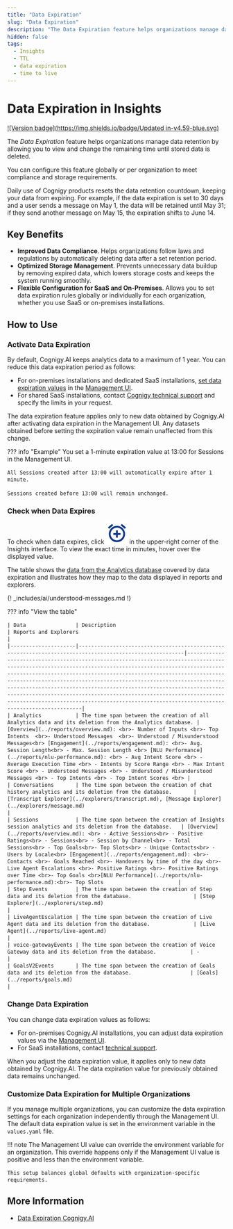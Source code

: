 ```yaml
---
title: "Data Expiration" 
slug: "Data Expiration"
description: "The Data Expiration feature helps organizations manage data retention in Insights by showing the remaining time until stored data is removed."
hidden: false 
tags:
  - Insights
  - TTL
  - data expiration
  - time to live
---
```


# Data Expiration in Insights

[![Version badge](https://img.shields.io/badge/Updated in-v4.59-blue.svg)](../../release-notes/4.59.md)

The *Data Expiration* feature helps organizations manage data retention by allowing you to view and change the remaining time until stored data is deleted. 

You can configure this feature globally or per organization to meet compliance and storage requirements.

Daily use of Cognigy products resets the data retention countdown, keeping your data from expiring.
For example, if the data expiration is set to 30 days and a user sends a message on May 1, the data will be retained until May 31; if they send another message on May 15, the expiration shifts to June 14.

## Key Benefits

- **Improved Data Compliance**. Helps organizations follow laws and regulations by automatically deleting data after a set retention period.
- **Optimized Storage Management**. Prevents unnecessary data buildup by removing expired data, which lowers storage costs and keeps the system running smoothly.
- **Flexible Configuration for SaaS and On-Premises**. Allows you to set data expiration rules globally or individually for each organization, whether you use SaaS or on-premises installations.

## How to Use

### Activate Data Expiration

By default, Cognigy.AI keeps analytics data to a maximum of 1 year. You can reduce this data expiration period as follows:

- For on-premises installations and dedicated SaaS installations, [set data expiration values](../../ai/administer/access/management-ui.md#expiration-values-ttl-for-sensitive-data) in the [Management UI](../../ai/administer/access/management-ui.md).
- For shared SaaS installations, contact [Cognigy technical support](../../help/get-help.md#help-center) and specify the limits in your request.

The data expiration feature applies only to new data obtained by Cognigy.AI after activating data expiration in the Management UI. Any datasets obtained before setting the expiration value remain unaffected from this change.

??? info "Example"
    You set a 1-minute expiration value at 13:00 for Sessions in the Management UI.

    All Sessions created after 13:00 will automatically expire after 1 minute.

    Sessions created before 13:00 will remain unchanged.

### Check when Data Expires

To check when data expires, click ![clock](../../_assets/insights/icons/clock.svg) in the upper-right corner of the Insights interface.
To view the exact time in minutes, hover over the displayed value.

The table shows the [data from the Analytics database](../../ai/analyze/collecting-data.md) covered by data expiration and illustrates how they map to the data displayed in reports and explorers.

{! _includes/ai/understood-messages.md !}

??? info "View the table"

    | Data                | Description                                                                                            | Reports and Explorers                                                                                                                                                                                                                                                                                                                                                                                                                                                                                                                        |
    |---------------------|--------------------------------------------------------------------------------------------------------|----------------------------------------------------------------------------------------------------------------------------------------------------------------------------------------------------------------------------------------------------------------------------------------------------------------------------------------------------------------------------------------------------------------------------------------------------------------------------------------------------------------------------------------------|
    | Analytics           | The time span between the creation of all Analytics data and its deletion from the Analytics database. | [Overview](../reports/overview.md): <br>- Number of Inputs <br>- Top Intents  <br>- Understood Messages  <br>- Understood / Misunderstood Messages<br> [Engagement](../reports/engagement.md): <br>- Avg. Session Length<br> - Max. Session Length <br> [NLU Performance](../reports/nlu-performance.md): <br> - Avg Intent Score <br> - Average Execution Time <br> - Intents by Score Range <br> - Max Intent Score <br> - Understood Messages <br> - Understood / Misunderstood Messages <br> - Top Intents <br> - Top Intent Scores <br> | 
    | Conversations       | The time span between the creation of chat history analytics and its deletion from the database.       | [Transcript Explorer](../explorers/transcript.md), [Message Explorer](../explorers/message.md)                                                                                                                                                                                                                                                                                                                                                                                                                                               |
    | Sessions            | The time span between the creation of Insights session analytics and its deletion from the database.   | [Overview](../reports/overview.md): <br> - Active Sessions<br> - Positive Ratings<br> - Sessions<br> - Session by Channel<br> - Total Sessions<br> - Top Goals<br>- Top Slots<br> - Unique Contacts<br> - Users by Locale<br> [Engagement](../reports/engagement.md): <br>- Contacts <br>- Goals Reached <br>- Handovers by time of the day <br>- Live Agent Escalations <br>- Positive Ratings <br>- Positive Ratings over Time <br>- Top Goals <br>[NLU Performance](../reports/nlu-performance.md):<br>- Top Slots                        | 
    | Step Events         | The time span between the creation of Step data and its deletion from the database.                    | [Step Explorer](../explorers/step.md)                                                                                                                                                                                                                                                                                                                                                                                                                                                                                                        |
    | LiveAgentEscalation | The time span between the creation of Live Agent data and its deletion from the database.              | [Live Agent](../reports/live-agent.md)                                                                                                                                                                                                                                                                                                                                                                                                                                                                                                       |
    | voice-gatewayEvents | The time span between the creation of Voice Gateway data and its deletion from the database.           | -                                                                                                                                                                                                                                                                                                                                                                                                                                                                                                                                            |
    | GoalsV2Events       | The time span between the creation of Goals data and its deletion from the database.                   | [Goals](../reports/goals.md)                                                                                                                                                                                                                                                                                                                                                                                                                                                                                                                 |

### Change Data Expiration

You can change data expiration values as follows:

- For on-premises Cognigy.AI installations, you can adjust data expiration values via the [Management UI](../../ai/administer/access/management-ui.md). 
- For SaaS installations, contact [technical support](../../help/get-help.md#help-center).

When you adjust the data expiration value, it applies only to new data obtained by Cognigy.AI. The data expiration value for previously obtained data remains unchanged.

### Customize Data Expiration for Multiple Organizations

If you manage multiple organizations, you can customize the data expiration settings for each organization independently through the Management UI.
The default data expiration value is set in the environment variable in the `values.yaml` file.

!!! note
    The Management UI value can override the environment variable for an organization.
    This override happens only if the Management UI value is positive and less than the environment variable.

    This setup balances global defaults with organization-specific requirements.

## More Information

- [Data Expiration Cognigy.AI](../../ai/analyze/data-expiration.md)